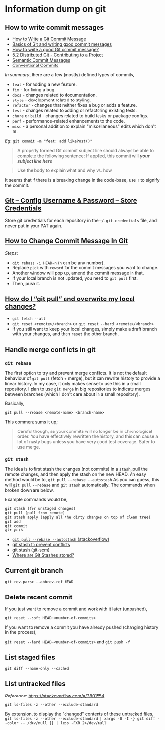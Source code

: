 # Information dump on git

## How to write commit messages

- [How to Write a Git Commit Message](https://chris.beams.io/posts/git-commit/)
- [Basics of Git and writing good commit messages](https://chaitanyacodes.hashnode.dev/basics-of-git-and-writing-good-commit-messages)
- [How to write a good Git commit message?](https://stackoverflow.com/questions/33097657/how-to-write-a-good-git-commit-message)
- [5.2 Distributed Git - Contributing to a Project](https://git-scm.com/book/en/v2/Distributed-Git-Contributing-to-a-Project)
- [Semantic Commit Messages](https://gist.github.com/joshbuchea/6f47e86d2510bce28f8e7f42ae84c716)
- [Conventional Commits](https://www.conventionalcommits.org/)

*In summary*, there are a few (mostly) defined types of commits,

- `feat` - for adding a new feature.
- `fix` - for fixing a bug.
- `docs` - changes related to documentation.
- `style` - development related to styling.
- `refactor` - changes that neither fixes a bug or adds a feature.
- `test` - changes related to adding or refactoring existing tests.
- `chore` or `build` - changes related to build tasks or package configs.
- `perf` - performance-related enhancements to the code.
- `misc` - a personal addition to explain "miscellaneous" edits which don't fit.

*Eg*: `git commit -m "feat: add likePost()"`

> A properly formed Git commit subject line should always be able to complete the following sentence:
> If applied, this commit will ___your subject line here___

> Use the body to explain what and why vs. how

It seems that if there is a breaking change in the code-base, use `!` to signify the commit.

## [Git – Config Username & Password – Store Credentials](https://www.shellhacks.com/git-config-username-password-store-credentials)

Store git credentials for each repository in the `~/.git-credentials` file, and never put in your PAT again.

## [How to Change Commit Message In Git](https://www.w3docs.com/snippets/git/how-to-change-commit-message.html)

*Steps*:
- `git rebase -i HEAD~n` (`n` can be any number).
- Replace `pick` with `reword` for the commit messages you want to change.
- Another window will pop up, amend the commit message in that.
- If your local branch is not updated, you need to `git pull` first.
- Then, push it.

## [How do I “git pull” and overwrite my local changes?](https://koukia.ca/how-do-i-git-pull-and-overwrite-my-local-changes-4b6e3a8de955)

- `git fetch --all`
- `git reset <remote>/<branch>` or `git reset --hard <remote>/<branch>`
- If you still want to keep your local changes, simply make a draft branch with your changes, and then `reset` the other branch.

## Handle merge conflicts in git

### `git rebase`

The first option to try and prevent merge conflicts.
It is not the default behaviour of `git pull` (fetch + merge), but it can rewrite history to provide a linear history.
In my case, it only makes sense to use this in a small repository.
I plan to use `git merge` in big repositories to indicate merges between branches (which I don't care about in a small repository).

Basically,
```
git pull --rebase <remote-name> <branch-name>
```

This comment sums it up;
> Careful though, as your commits will no longer be in chronological order. You have effectively rewritten the history, and this can cause a lot of nasty bugs unless you have very good test coverage. Safer to use merge.

### `git stash`

The idea is to first stash the changes (not commits) in a `stash`, pull the remote changes, and then apply the stash on the new HEAD. An easy method would be to,
`git pull --rebase --autostash`
As you can guess, this will `git pull --rebase` and `git stash` automatically. The commands when broken down are below.

Example commands would be,
```
git stash (for unstaged changes)
git pull (pull from remote)
git stash apply (apply all the dirty changes on top of clean tree)
git add
git commit
git push
```
- [`git pull --rebase --autostash` (stackoverflow)](https://stackoverflow.com/a/68232192)
- [git stash to prevent conflicts](https://stackoverflow.com/a/33281802)
- [git stash (git-scm)](https://git-scm.com/docs/git-stash)
- [Where are Git Stashes stored?](https://stackoverflow.com/questions/40653560/where-are-git-stashes-stored)

## Current git branch

`git rev-parse --abbrev-ref HEAD`

## Delete recent commit

If you just want to remove a commit and work with it later (unpushed),

`git reset --soft HEAD~<number-of-commits>`

If you want to remove a commit you have already pushed (changing history in the process),

`git reset --hard HEAD~<number-of-commits>` and `git push -f`

## List staged files

`git diff --name-only --cached`

## List untracked files
*Reference*: https://stackoverflow.com/a/3801554

`git ls-files -z --other --exclude-standard`

By extension, to display the "changed" contents of these untracked files,\
`git ls-files -z --other --exclude-standard | xargs -0 -I {} git diff --color -- /dev/null {} | less -FXR 2>/dev/null`
